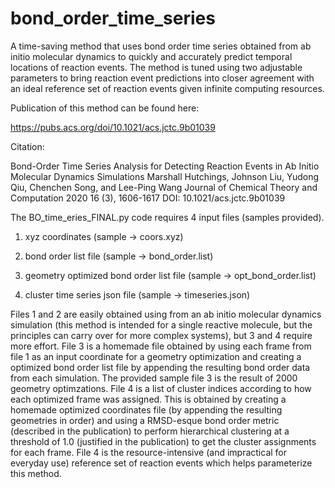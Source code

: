 # bond_order_time_series

A time-saving method that uses bond order time series obtained from ab initio molecular dynamics to quickly and accurately predict temporal locations of reaction events. The method is tuned using two adjustable parameters to bring reaction event predictions into closer agreement with an ideal reference set of reaction events given infinite computing resources.

Publication of this method can be found here:

https://pubs.acs.org/doi/10.1021/acs.jctc.9b01039

Citation:

Bond-Order Time Series Analysis for Detecting Reaction Events in Ab Initio Molecular Dynamics Simulations
Marshall Hutchings, Johnson Liu, Yudong Qiu, Chenchen Song, and Lee-Ping Wang
Journal of Chemical Theory and Computation 2020 16 (3), 1606-1617
DOI: 10.1021/acs.jctc.9b01039

The BO_time_eries_FINAL.py code requires 4 input files (samples provided). 

1. xyz coordinates (sample -> coors.xyz)
      
2. bond order list file (sample -> bond_order.list)

3. geometry optimized bond order list file (sample -> opt_bond_order.list)

4. cluster time series json file (sample -> timeseries.json)

Files 1 and 2 are easily obtained using from an ab initio molecular dynamics simulation (this method is intended for a single reactive molecule, but the principles can carry over for more complex systems), but 3 and 4 require more effort. File 3 is a homemade file obtained by using each frame from file 1 as an input coordinate for a geometry optimization and creating a optimized bond order list file by appending the resulting bond order data from each simulation. The provided sample file 3 is the result of 2000 geometry optimzations. File 4 is a list of cluster indices according to how each optimized frame was assigned. This is obtained by creating a homemade optimized coordinates file (by appending the resulting geometries in order) and using a RMSD-esque bond order metric (described in the publication) to perform hierarchical clustering at a threshold of 1.0 (justified in the publication) to get the cluster assignments for each frame. File 4 is the resource-intensive (and impractical for everyday use) reference set of reaction events which helps parameterize this method.
